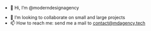 - 👋 Hi, I’m @moderndesignagency
<!---- 👀 I’m interested in ...--->
<!---- 🌱 I’m currently learning ...--->
- 💞️ I’m looking to collaborate on small and large projects
- 📫 How to reach me: send me a mail to contact@mdagency.tech

<!---
moderndesignagency/moderndesignagency is a ✨ special ✨ repository because its `README.md` (this file) appears on your GitHub profile.
You can click the Preview link to take a look at your changes.
--->
